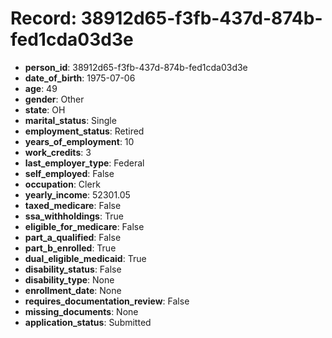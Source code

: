 # Record: 38912d65-f3fb-437d-874b-fed1cda03d3e

- **person_id**: 38912d65-f3fb-437d-874b-fed1cda03d3e
- **date_of_birth**: 1975-07-06
- **age**: 49
- **gender**: Other
- **state**: OH
- **marital_status**: Single
- **employment_status**: Retired
- **years_of_employment**: 10
- **work_credits**: 3
- **last_employer_type**: Federal
- **self_employed**: False
- **occupation**: Clerk
- **yearly_income**: 52301.05
- **taxed_medicare**: False
- **ssa_withholdings**: True
- **eligible_for_medicare**: False
- **part_a_qualified**: False
- **part_b_enrolled**: True
- **dual_eligible_medicaid**: True
- **disability_status**: False
- **disability_type**: None
- **enrollment_date**: None
- **requires_documentation_review**: False
- **missing_documents**: None
- **application_status**: Submitted